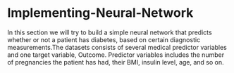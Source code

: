 # Implementing-Neural-Network
In this section we will try to build a simple neural network that predicts whether or not a patient has diabetes, based on certain diagnostic measurements.The datasets consists of several medical predictor variables and one target variable, Outcome. Predictor variables includes the number of pregnancies the patient has had, their BMI, insulin level, age, and so on.
